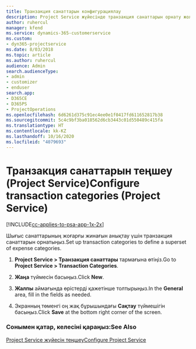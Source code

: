 ```yaml
---
title: Транзакция санаттарын конфигурациялау
description: Project Service жүйесінде транзакция санаттарын орнату жолы
author: ruhercul
manager: kfend
ms.service: dynamics-365-customerservice
ms.custom:
- dyn365-projectservice
ms.date: 8/03/2018
ms.topic: article
ms.author: ruhercul
audience: Admin
search.audienceType:
- admin
- customizer
- enduser
search.app:
- D365CE
- D365PS
- ProjectOperations
ms.openlocfilehash: 6d6261d375c91ec4ee0e1f0417fd611652817b38
ms.sourcegitcommit: 5c4c9bf3ba018562d6cb3443c01d550489c415fa
ms.translationtype: HT
ms.contentlocale: kk-KZ
ms.lasthandoff: 10/16/2020
ms.locfileid: "4079693"
---
```

# <a name="configure-transaction-categories-project-service"></a><span data-ttu-id="d6b30-103">Транзакция санаттарын теңшеу (Project Service)</span><span class="sxs-lookup"><span data-stu-id="d6b30-103">Configure transaction categories (Project Service)</span></span>

[!INCLUDE[cc-applies-to-psa-app-1x-2x](../includes/cc-applies-to-psa-app-1x-2x.md)]

<span data-ttu-id="d6b30-104">Шығыс санаттарының жоғарғы жинағын анықтау үшін транзакция санаттарын орнатыңыз.</span><span class="sxs-lookup"><span data-stu-id="d6b30-104">Set up transaction categories to define a superset of expense categories.</span></span>  
  
1.  <span data-ttu-id="d6b30-105">**Project Service > Транзакция санаттары** тармағына өтіңіз.</span><span class="sxs-lookup"><span data-stu-id="d6b30-105">Go to **Project Service > Transaction Categories**.</span></span>  
  
2.  <span data-ttu-id="d6b30-106">**Жаңа** түймесін басыңыз.</span><span class="sxs-lookup"><span data-stu-id="d6b30-106">Click **New**.</span></span>  
  
3.  <span data-ttu-id="d6b30-107">**Жалпы** аймағында өрістерді қажетінше толтырыңыз.</span><span class="sxs-lookup"><span data-stu-id="d6b30-107">In the **General** area, fill in the fields as needed.</span></span>  
  
4.  <span data-ttu-id="d6b30-108">Экранның төменгі оң жақ бұрышындағы **Сақтау** түймешігін басыңыз.</span><span class="sxs-lookup"><span data-stu-id="d6b30-108">Click **Save** at the bottom right corner of the screen.</span></span>  
  
### <a name="see-also"></a><span data-ttu-id="d6b30-109">Сонымен қатар, келесіні қараңыз:</span><span class="sxs-lookup"><span data-stu-id="d6b30-109">See Also</span></span>  
 [<span data-ttu-id="d6b30-110">Project Service жүйесін теңшеу</span><span class="sxs-lookup"><span data-stu-id="d6b30-110">Configure Project Service</span></span>](../psa/configure.md)
